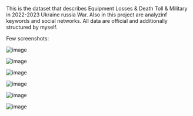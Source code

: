 This is the dataset that describes Equipment Losses & Death Toll & Military in 2022-2023 Ukraine russia War. Also in this project are analyzinf keywords and social networks.
All data are official and additionally structured by myself.

Few screenshots:

![image](https://github.com/iamveronika/Statistics-and-Analyzer-of-War/assets/97289112/d81e03bb-7400-457d-a8ce-88e2451e5b98)

![image](https://github.com/iamveronika/Statistics-and-Analyzer-of-War/assets/97289112/4b5566e8-7d57-4b50-9ebc-e7e4d333ea91)

![image](https://github.com/iamveronika/Statistics-and-Analyzer-of-War/assets/97289112/7864c45f-935b-4d41-aa4d-a33850bdf47f)

![image](https://github.com/iamveronika/Statistics-and-Analyzer-of-War/assets/97289112/31775495-7532-4832-a369-56cf632e393d)

![image](https://github.com/iamveronika/Statistics-and-Analyzer-of-War/assets/97289112/91a6bcc2-77eb-4af6-817f-1040b0403f98)

![image](https://github.com/iamveronika/Statistics-and-Analyzer-of-War/assets/97289112/4f046444-0e3c-4206-998f-8a0f27fb3902)

